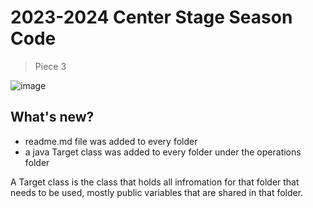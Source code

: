 # 2023-2024 Center Stage Season Code
> Piece 3

![image](https://github.com/535tobor/2023-2024SeasonCode/assets/92122791/d52a6e0d-5dea-4cd9-acbf-e9ed486138bb)


## What's new?
+ readme.md file was added to every folder
+ a java Target class was added to every folder under the operations folder

A Target class is the class that holds all infromation for that folder that needs to be used, mostly public variables that are shared in that folder.
